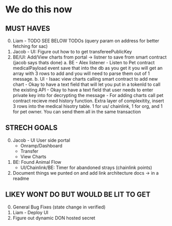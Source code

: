 # We do this now

## MUST HAVES
0. Liam - TODO SEE BELOW TODOs (query param on address for better fetching for sac)
1. Jacob - UI: Figure out how to to get transfereePublicKey
2. BE/UI: Add/View charts from portal -> listner to save from smart contract (jacob says thats done)
    a. BE - Alex listener
       - Listen to Pet contract medicalPayload event save that into the db as you get it
         you will get an array with 3 rows to add and you will need to parse them out of 1 message.
    b. UI - Isaac view charts calling smart contract to add new chart
       - Okay to have a text field that will let you put in a tokenId to call the existing API
       - Okay to have a text field that user needs to enter private key into for decrypting the message
       - For adding charts call pet contract recieve med history function. Extra layer of complexitity, 
         insert 3 rows into the medical hisotry table. 1 for us/ chainlink, 1 for org, and 1 for pet owner.
         You can send them all in the same transaction 

## STRECH GOALS
 0. Jacob - UI User side portal
    - Onramp/Dashboard
    - Transfer
    - View Charts
 1. BE: Found Animal Flow
    - UI/Chainlink/BE: Timer for abandoned strays (chainlink points)
 2. Document things we punted on and add link architecture docs -> in a readme 

## LIKEY WONT DO BUT WOULD BE LIT TO GET
 0. General Bug Fixes (state change in verified)
 1. Liam - Deploy UI
 2. Figure out dynamic DON hosted secret

